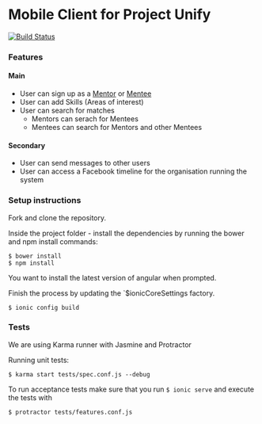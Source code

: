 # Mobile Client for Project Unify
[![Build Status](https://semaphoreci.com/api/v1/agileventures/project_unify_mobile/branches/develop/badge.svg)](https://semaphoreci.com/agileventures/project_unify_mobile)


### Features
#### Main
* User can sign up as a [Mentor](https://en.wiktionary.org/wiki/mentor#English) or [Mentee](https://en.wiktionary.org/wiki/mentee) 
* User can add Skills (Areas of interest) 
* User can search for matches
  * Mentors can serach for Mentees
  * Mentees can search for Mentors and other Mentees

#### Secondary
* User can send messages to other users
* User can access a Facebook timeline for the organisation running the system

### Setup instructions
Fork and clone the repository.

Inside the project folder - install the dependencies by running the bower and npm install commands:

```shell
$ bower install
$ npm install
```

You want to install the latest version of angular when prompted.

Finish the process by updating the `$ionicCoreSettings factory.

```shell
$ ionic config build
```

### Tests

We are using Karma runner with Jasmine and Protractor 


Running unit tests:
```
$ karma start tests/spec.conf.js --debug
```

To run acceptance tests make sure that you run `$ ionic serve` and execute the tests with 
```
$ protractor tests/features.conf.js
```